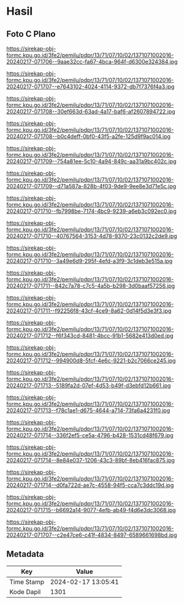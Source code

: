 # Hasil

## Foto C Plano

https://sirekap-obj-formc.kpu.go.id/3fe2/pemilu/pdpr/13/71/07/10/02/1371071002016-20240217-071706--9aae32cc-fa67-4bca-964f-d6300e324384.jpg

https://sirekap-obj-formc.kpu.go.id/3fe2/pemilu/pdpr/13/71/07/10/02/1371071002016-20240217-071707--e7643102-4024-4114-9372-db7f7376f4a3.jpg

https://sirekap-obj-formc.kpu.go.id/3fe2/pemilu/pdpr/13/71/07/10/02/1371071002016-20240217-071708--30ef663d-63ad-4a17-baf6-af2607894722.jpg

https://sirekap-obj-formc.kpu.go.id/3fe2/pemilu/pdpr/13/71/07/10/02/1371071002016-20240217-071708--b0c4deff-0bf0-43f5-a2fe-125d9f9ac014.jpg

https://sirekap-obj-formc.kpu.go.id/3fe2/pemilu/pdpr/13/71/07/10/02/1371071002016-20240217-071709--754a81ee-5c10-4a94-849c-aa31a9bc402c.jpg

https://sirekap-obj-formc.kpu.go.id/3fe2/pemilu/pdpr/13/71/07/10/02/1371071002016-20240217-071709--d71a587a-828b-4f03-9de9-9ee8e3d71e5c.jpg

https://sirekap-obj-formc.kpu.go.id/3fe2/pemilu/pdpr/13/71/07/10/02/1371071002016-20240217-071710--fb7998be-7174-4bc9-9239-a6eb3c092ec0.jpg

https://sirekap-obj-formc.kpu.go.id/3fe2/pemilu/pdpr/13/71/07/10/02/1371071002016-20240217-071710--40767564-3153-4d78-9370-23c0132c2de9.jpg

https://sirekap-obj-formc.kpu.go.id/3fe2/pemilu/pdpr/13/71/07/10/02/1371071002016-20240217-071710--3a49e6d9-295f-4efd-a3f9-3c1deb3e515a.jpg

https://sirekap-obj-formc.kpu.go.id/3fe2/pemilu/pdpr/13/71/07/10/02/1371071002016-20240217-071711--842c7a78-c7c5-4a5b-b298-3d0baaf57256.jpg

https://sirekap-obj-formc.kpu.go.id/3fe2/pemilu/pdpr/13/71/07/10/02/1371071002016-20240217-071711--f92256f8-43cf-4ce9-8a62-0d14f5d3e3f3.jpg

https://sirekap-obj-formc.kpu.go.id/3fe2/pemilu/pdpr/13/71/07/10/02/1371071002016-20240217-071712--f6f343cd-8481-4bcc-91b1-5682e413d0ed.jpg

https://sirekap-obj-formc.kpu.go.id/3fe2/pemilu/pdpr/13/71/07/10/02/1371071002016-20240217-071712--994900d8-5fcf-4e6c-9221-b2c7066ce245.jpg

https://sirekap-obj-formc.kpu.go.id/3fe2/pemilu/pdpr/13/71/07/10/02/1371071002016-20240217-071713--5189fa2d-07ef-4d53-b49f-d3ebfd12b661.jpg

https://sirekap-obj-formc.kpu.go.id/3fe2/pemilu/pdpr/13/71/07/10/02/1371071002016-20240217-071713--f78c1ae1-d675-4644-a714-73fa6a4231f0.jpg

https://sirekap-obj-formc.kpu.go.id/3fe2/pemilu/pdpr/13/71/07/10/02/1371071002016-20240217-071714--336f2ef5-ce5a-4796-b428-1531cd48f679.jpg

https://sirekap-obj-formc.kpu.go.id/3fe2/pemilu/pdpr/13/71/07/10/02/1371071002016-20240217-071714--8e84e037-1206-43c3-89bf-8eb416fac875.jpg

https://sirekap-obj-formc.kpu.go.id/3fe2/pemilu/pdpr/13/71/07/10/02/1371071002016-20240217-071714--d0fa722d-ae7c-4558-94f5-cca7c3ddc19d.jpg

https://sirekap-obj-formc.kpu.go.id/3fe2/pemilu/pdpr/13/71/07/10/02/1371071002016-20240217-071715--b6692a14-9077-4efb-ab49-f4d6e3dc3068.jpg

https://sirekap-obj-formc.kpu.go.id/3fe2/pemilu/pdpr/13/71/07/10/02/1371071002016-20240217-071707--c2e47ce6-c41f-4834-8497-6589661698bd.jpg


## Metadata

| Key        | Value               |
| ---------- | ------------------- |
| Time Stamp | 2024-02-17 13:05:41 |
| Kode Dapil | 1301                |



